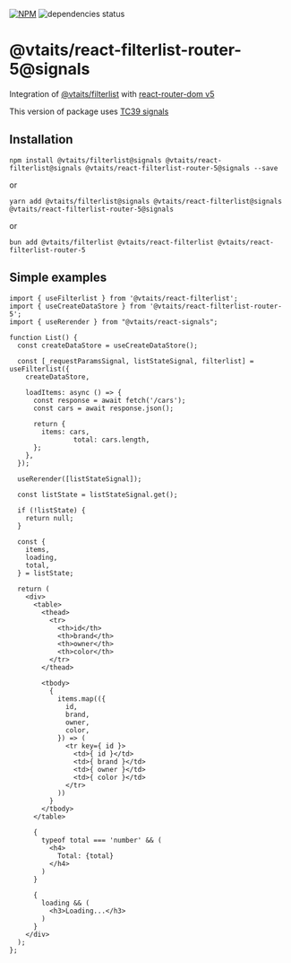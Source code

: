 [![NPM](https://img.shields.io/npm/v/@vtaits/react-filterlist-router-5.svg)](https://www.npmjs.com/package/@vtaits/react-filterlist-router-5)
![dependencies status](https://img.shields.io/librariesio/release/npm/@vtaits/react-filterlist-router-5)

# @vtaits/react-filterlist-router-5@signals

Integration of [@vtaits/filterlist](https://www.npmjs.com/package/@vtaits/filterlist) with [react-router-dom v5](https://v5.reactrouter.com/)

This version of package uses [TC39 signals](https://github.com/tc39/proposal-signals)

## Installation

```
npm install @vtaits/filterlist@signals @vtaits/react-filterlist@signals @vtaits/react-filterlist-router-5@signals --save
```

or

```
yarn add @vtaits/filterlist@signals @vtaits/react-filterlist@signals @vtaits/react-filterlist-router-5@signals
```

or

```
bun add @vtaits/filterlist @vtaits/react-filterlist @vtaits/react-filterlist-router-5
```

## Simple examples

```tsx
import { useFilterlist } from '@vtaits/react-filterlist';
import { useCreateDataStore } from '@vtaits/react-filterlist-router-5';
import { useRerender } from "@vtaits/react-signals";

function List() {
  const createDataStore = useCreateDataStore();

  const [_requestParamsSignal, listStateSignal, filterlist] = useFilterlist({
    createDataStore,

    loadItems: async () => {
      const response = await fetch('/cars');
      const cars = await response.json();

      return {
        items: cars,
				total: cars.length,
      };
    },
  });

  useRerender([listStateSignal]);

  const listState = listStateSignal.get();

  if (!listState) {
    return null;
  }

  const {
    items,
    loading,
    total,
  } = listState;

  return (
    <div>
      <table>
        <thead>
          <tr>
            <th>id</th>
            <th>brand</th>
            <th>owner</th>
            <th>color</th>
          </tr>
        </thead>

        <tbody>
          {
            items.map(({
              id,
              brand,
              owner,
              color,
            }) => (
              <tr key={ id }>
                <td>{ id }</td>
                <td>{ brand }</td>
                <td>{ owner }</td>
                <td>{ color }</td>
              </tr>
            ))
          }
        </tbody>
      </table>

      {
        typeof total === 'number' && (
          <h4>
            Total: {total}
          </h4>
        )
      }

      {
        loading && (
          <h3>Loading...</h3>
        )
      }
    </div>
  );
};
```
